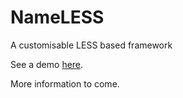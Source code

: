 # NameLESS
A customisable LESS based framework

See a demo [here](http://olumby.github.io/nameless).

More information to come.
